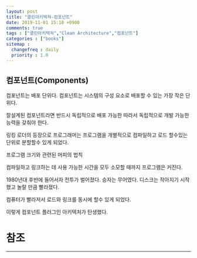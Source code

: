 ```yaml
---
layout: post
title: "클린아키텍쳐-컴포넌트"
date: 2019-11-01 15:18 +0900
comments: true
tags : ["클린아키텍쳐","Clean Architecture","컴포넌트"]
categories : ["books"]
sitemap :
  changefreq : daily
  priority : 1.0
---
```


## 컴포넌트(Components)

컴포넌트는 배포 단위다. 컴포넌트는 시스템의 구성 요소로 배포할 수 있는 가장 작은 단위다.

잘설계된 컴포넌트라면 반드시 독립적으로 배포 가능한 따라서 독립적으로 개발 가능한 능력을 갖춰야 한다.

링킹 로더의 등장으로 프로그래머는 프로그램을 개별적으로 컴파일하고 로드 할수있는 단위로 분할할수 있게 되었다.

프로그램 크기와 관련된 머피의 법칙

컴파일하고 링크하는 데 사용 가능한 시간을 모두 소모할 때까지 프로그램은 커진다.

1980년대 후반에 들어서자 전투가 벌어졌다. 승자는 무어였다. 디스크는 작아지기 시작했고 놀랄 만큼 빨라졌다.

컴퓨터가 빨라저서 로드와 링크를 동시에 할수 있게 되었다.

이렇게 컴포넌트 플러그인 아키텍처가 탄생했다.

# 참조
-----


